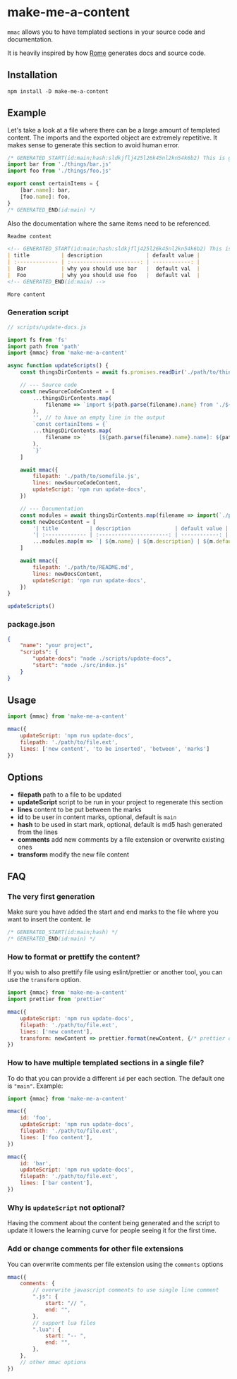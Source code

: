 # make-me-a-content

`mmac` allows you to have templated sections in your source code and documentation.

It is heavily inspired by how [Rome](https://github.com/romefrontend/rome) generates docs and source code.

## Installation

```
npm install -D make-me-a-content
```

## Example

Let's take a look at a file where there can be a large amount of templated content. The imports and the exported object are extremely repetitive. It makes sense to generate this section to avoid human error.

```js
/* GENERATED_START(id:main;hash:sldkjflj425l26k45nl2kn54k6b2) This is generated content, do not modify by hand, to regenerate run "npm run build-docs" */
import bar from './things/bar.js'
import foo from './things/foo.js'

export const certainItems = {
    [bar.name]: bar,
    [foo.name]: foo,
}
/* GENERATED_END(id:main) */
```

Also the documentation where the same items need to be referenced.

```md
Readme content

<!-- GENERATED_START(id:main;hash:sldkjflj425l26k45nl2kn54k6b2) This is generated content, do not modify by hand, to regenerate run "npm run build-docs" -->
| title          | description              | default value |
| :------------- | :----------------------: | ------------: |
|  Bar           | why you should use bar   |  default val  |
|  Foo           | why you should use foo   |  default val  |
<!-- GENERATED_END(id:main) -->

More content
```

### Generation script

```js
// scripts/update-docs.js

import fs from 'fs'
import path from 'path'
import {mmac} from 'make-me-a-content'

async function updateScripts() {
    const thingsDirContents = await fs.promises.readDir('./path/to/things') // ['foo.js', 'bar.js']

    // --- Source code
    const newSourceCodeContent = [
        ...thingsDirContents.map(
            filename => `import ${path.parse(filename).name} from './${filename}'`
        ),
        '', // to have an empty line in the output
        `const certainItems = {`
        ...thingsDirContents.map(
            filename => `    [${path.parse(filename).name}.name]: ${path.parse(filename).name}},`
        ),
        `}`
    ]

    await mmac({
        filepath: './path/to/somefile.js',
        lines: newSourceCodeContent,
        updateScript: 'npm run update-docs',
    })

    // --- Documentation
    const modules = await thingsDirContents.map(filename => import(`./path/to/things/${filename}`))
    const newDocsContent = [
        '| title          | description              | default value |',
        '| :------------- | :----------------------: | ------------: |',
        ...modules.map(m => `| ${m.name} | ${m.description} | ${m.defaultValue} |`)
    ]

    await mmac({
        filepath: './path/to/README.md',
        lines: newDocsContent,
        updateScript: 'npm run update-docs',
    })
}

updateScripts()
```

### package.json

```json
{
    "name": "your project",
    "scripts": {
        "update-docs": "node ./scripts/update-docs",
        "start": "node ./src/index.js"
    }
}
```

## Usage

```js
import {mmac} from 'make-me-a-content'

mmac({
    updateScript: 'npm run update-docs',
    filepath: './path/to/file.ext',
    lines: ['new content', 'to be inserted', 'between', 'marks']
})
```

## Options

- **filepath** path to a file to be updated
- **updateScript** script to be run in your project to regenerate this section
- **lines** content to be put between the marks
- **id** to be user in content marks, optional, default is `main`
- **hash** to be used in start mark, optional, default is md5 hash generated from the lines
- **comments** add new comments by a file extension or overwrite existing ones
- **transform** modify the new file content

## FAQ

### The very first generation

Make sure you have added the start and end marks to the file where you want to insert the content. Ie

```js
/* GENERATED_START(id:main;hash) */
/* GENERATED_END(id:main) */
```

### How to format or prettify the content?

If you wish to also prettify file using eslint/prettier or another tool, you can use the `transform` option.

```js
import {mmac} from 'make-me-a-content'
import prettier from 'prettier'

mmac({
    updateScript: 'npm run update-docs',
    filepath: './path/to/file.ext',
    lines: ['new content'],
    transform: newContent => prettier.format(newContent, {/* prettier options */})
})
```

### How to have multiple templated sections in a single file?

To do that you can provide a different `id` per each section. The default one is `"main"`. Example:

```js
import {mmac} from 'make-me-a-content'

mmac({
    id: 'foo',
    updateScript: 'npm run update-docs',
    filepath: './path/to/file.ext',
    lines: ['foo content'],
})

mmac({
    id: 'bar',
    updateScript: 'npm run update-docs',
    filepath: './path/to/file.ext',
    lines: ['bar content'],
})
```

### Why is `updateScript` not optional?

Having the comment about the content being generated and the script to update it lowers the learning curve for people seeing it for the first time.

### Add or change comments for other file extensions

You can overwrite comments per file extension using the `comments` options

```js
mmac({
    comments: {
        // overwrite javascript comments to use single line comment
        ".js": {
            start: "// ",
            end: "",
        },
        // support lua files
        ".lua": {
            start: "-- ",
            end: "",
        },
    },
    // other mmac options
})
```
